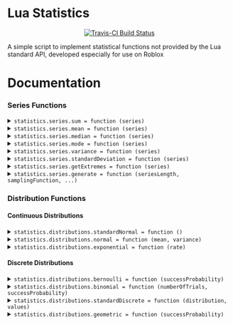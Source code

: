 # Lua Statistics

<div align="center">
	<a href="https://travis-ci.org/noahwillcrow/lua-statistics">
		<img src="https://api.travis-ci.org/noahwillcrow/lua-statistics.svg?branch=master" alt="Travis-CI Build Status" />
	</a>
</div>

A simple script to implement statistical functions not provided by the Lua standard API, developed especially for use on Roblox

Documentation
===

### Series Functions

<details>
<summary><code>statistics.series.sum = function (series)</code></summary>

Given a series of numbers, this will calculate the sum

**Parameters:**
- `series` (`array<number>`)  
An array of numbers

**Returns:**  
`number`  
A number

</details>

<details>
<summary><code>statistics.series.mean = function (series)</code></summary>

Given a series of numbers, this will calculate the mean

**Parameters:**
- `series` (`array<number>`)  
An array of numbers

**Returns:**  
`number`  
A number

</details>

<details>
<summary><code>statistics.series.median = function (series)</code></summary>

Given a series of numbers, this will find the median

**Parameters:**
- `series` (`array<number>`)  
An array of numbers

**Returns:**  
`number`  
A number

**Complexity analysis:**
- Time: O(n lg(n))
- Memory: O(n)


</details>

<details>
<summary><code>statistics.series.mode = function (series)</code></summary>

Given a series of values, this will find the mode
If there is a tie, then all the values that tied will be returned as a sorted array.
Note that this function will work regardless of data type; The data types just need to be sortable in some way and have a method of equality

**Parameters:**
- `series` (`array<any>`)  
An array of values

**Returns:**  
`any`  
If there was a tie, then a sorted array; otherwise a number

**Complexity analysis:**
- Time: O(n lg(n))
- Memory: O(n)


</details>

<details>
<summary><code>statistics.series.variance = function (series)</code></summary>

Given a series of numbers, this will find the variance

**Parameters:**
- `series` (`array<number>`)  
An array of numbers

**Returns:**  
`number`  
A number

</details>

<details>
<summary><code>statistics.series.standardDeviation = function (series)</code></summary>

Given a series of numbers, this will find the standard deviation

**Parameters:**
- `series` (`array<number>`)  
An array of numbers

**Returns:**  
`number`  
A number

</details>

<details>
<summary><code>statistics.series.getExtremes = function (series)</code></summary>

Given a series of numbers, this will find the minimum and maximum values

**Parameters:**
- `series` (`array<number>`)  
An array of numbers

**Returns:**  
[t:tuple<number, number>] The minimum and maximum values as a tuple: <min, max>

</details>

<details>
<summary><code>statistics.series.generate = function (seriesLength, samplingFunction, ...)</code></summary>

Generates a series of numbers pulled from a particular sampling distribution

**Parameters:**
- `seriesLength` (`number`)  
The length of the series to generate
- `samplingFunction` (`function`)  
The sampling function to use
- `...` (`any`)  
Any arguments needed for the sampling function

**Returns:**  
`array<number>`  
An array of numbers

</details>

### Distribution Functions
#### Continuous Distributions

<details>
<summary><code>statistics.distributions.standardNormal = function ()</code></summary>

Samples from a standard normal distribution (mean = 0, variance = 1)
Implementation is based on the Box-Muller (1958) transformation

**Returns:**  
`number`  
A number sampled from the defined distribution

</details>

<details>
<summary><code>statistics.distributions.normal = function (mean, variance)</code></summary>

Samples from a normal distribution with a given mean and variance

**Parameters:**
- `mean` (`number`)  
The mean for the distribution
- `variance` (`number`)  
The variance for the distribution

**Returns:**  
`number`  
A number sampled from the defined distribution

</details>

<details>
<summary><code>statistics.distributions.exponential = function (rate)</code></summary>

Samples from an exponential distribution with a given rate

**Parameters:**
- `rate` (`number`)  
The rate for the distribution

**Returns:**  
`number`  
A number sampled from the defined distribution

</details>

#### Discrete Distributions

<details>
<summary><code>statistics.distributions.bernoulli = function (successProbability)</code></summary>

Samples from a bernoulli distribution with given probability

**Parameters:**
- `successProbability` (`number`)  
The probability of obtaining a 1

**Returns:**  
`number`  
A 0 or a 1, according to the distribution

</details>

<details>
<summary><code>statistics.distributions.binomial = function (numberOfTrials, successProbability)</code></summary>

Samples from a binomial distribution with given probability and number of trials

**Parameters:**
- `numberOfTrials` (`number`)  
The number of trials for the distribution
- `successProbability` (`number`)  
The probability of a success on any given trial

**Returns:**  
`number`  
A non-negative integer in the range [0, numberOfTrials], according to the defined distribution

</details>

<details>
<summary><code>statistics.distributions.standardDiscrete = function (distribution, values)</code></summary>

Samples from a given discrete distribution

**Parameters:**
- `distribution` (`array<number>`)  
An array of numbers that should sum to 1
- `values` (`array<any>`)  
An array of values of the same length as distribution

**Returns:**  
`any`  
A value sampled according to the given distribution

</details>

<details>
<summary><code>statistics.distributions.geometric = function (successProbability)</code></summary>

Samples from a geometric distribution with given success probability
Note that this implementation allows for 0

**Parameters:**
- `successProbability` (`number`)  
The success probability parameter for the distribution

**Returns:**  
`number`  
A non-negative integer sampled from the defined distribution

</details>
